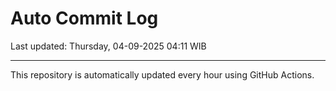 # Auto Commit Log

Last updated: Thursday, 04-09-2025 04:11 WIB

---

This repository is automatically updated every hour using GitHub Actions.
